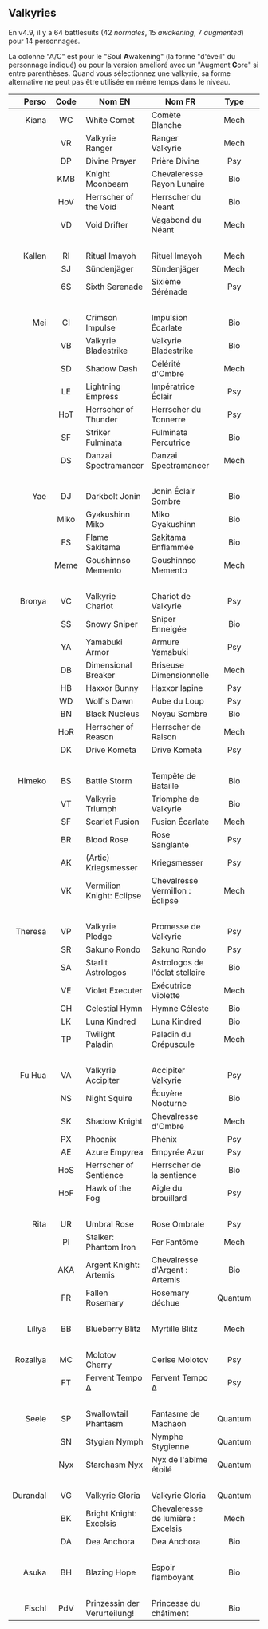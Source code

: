 ## Valkyries

En v4.9, il y a 64 battlesuits (42 _normales_, 15 _awakening_, 7 _augmented_) pour 14 personnages.

La colonne "A/C" est pour le "Soul **A**wakening" (la forme "d'éveil" du personnage indiqué) ou pour la version amélioré avec un "Augment **C**ore" si entre parenthèses.
Quand vous sélectionnez une valkyrie, sa forme alternative ne peut pas être utilisée en même temps dans le niveau.

| Perso       | Code | Nom EN                       | Nom FR                             | Type      | Rang | A/C  |
|------------:|:----:|------------------------------|------------------------------------|:---------:|:----:|:----:|
| Kiana       | WC   | White Comet                  | Comète Blanche                     | Mech      | B    | -    |
|             | VR   | Valkyrie Ranger              | Ranger Valkyrie                    | Mech      | A    | -    |
|             | DP   | Divine Prayer                | Prière Divine                      | Psy       | A    | -    |
|             | KMB  | Knight Moonbeam              | Chevaleresse Rayon Lunaire         | Bio       | S    | -    |
|             | HoV  | Herrscher of the Void        | Herrscher du Néant                 | Bio       | S    | KMB  |
|             | VD   | Void Drifter                 | Vagabond du Néant                  | Mech      | -    | (VR) |
| &nbsp;      |      |                              |                                    |           |      |      |
| Kallen      | RI   | Ritual Imayoh                | Rituel Imayoh                      | Mech      | A    | WC   |
|             | SJ   | Sündenjäger                  | Sündenjäger                        | Mech      | A    | VR   |
|             | 6S   | Sixth Serenade               | Sixième Sérénade                   | Psy       | S    | DP   |
| &nbsp;      |      |                              |                                    |           |      |      |
| Mei         | CI   | Crimson Impulse              | Impulsion Écarlate                 | Bio       | B    | -    |
|             | VB   | Valkyrie Bladestrike         | Valkyrie Bladestrike               | Bio       | A    | -    |
|             | SD   | Shadow Dash                  | Célérité d'Ombre                   | Mech      | A    | -    |
|             | LE   | Lightning Empress            | Impératrice Éclair                 | Psy       | S    | -    |
|             | HoT  | Herrscher of Thunder         | Herrscher du Tonnerre              | Psy       | S    | -    |
|             | SF   | Striker Fulminata            | Fulminata Percutrice               | Bio       | -    | (VB) |
|             | DS   | Danzai Spectramancer         | Danzai Spectramancer               | Mech      | -    | (SD) |
| &nbsp;      |      |                              |                                    |           |      |      |
| Yae         | DJ   | Darkbolt Jonin               | Jonin Éclair Sombre                | Bio       | A    | -    |
|             | Miko | Gyakushinn Miko              | Miko Gyakushinn                    | Bio       | A    | CI   |
|             | FS   | Flame Sakitama               | Sakitama Enflammée                 | Bio       | A    | VB   |
|             | Meme | Goushinnso Memento           | Goushinnso Memento                 | Mech      | S    | SD   |
| &nbsp;      |      |                              |                                    |           |      |      |
| Bronya      | VC   | Valkyrie Chariot             | Chariot de Valkyrie                | Psy       | B    | -    |
|             | SS   | Snowy Sniper                 | Sniper Enneigée                    | Bio       | A    | -    |
|             | YA   | Yamabuki Armor               | Armure Yamabuki                    | Psy       | A    | -    |
|             | DB   | Dimensional Breaker          | Briseuse Dimensionnelle            | Mech      | S    | -    |
|             | HB   | Haxxor Bunny                 | Haxxor lapine                      | Psy       | A    | -    |
|             | WD   | Wolf's Dawn                  | Aube du Loup                       | Psy       | A    | YA   |
|             | BN   | Black Nucleus                | Noyau Sombre                       | Bio       | S    | SS   |
|             | HoR  | Herrscher of Reason          | Herrscher de Raison                | Mech      | S    | DB   |
|             | DK   | Drive Kometa                 | Drive Kometa                       | Psy       | -    | (YA) |
| &nbsp;      |      |                              |                                    |           |      |      |
| Himeko      | BS   | Battle Storm                 | Tempête de Bataille                | Bio       | B    | -    |
|             | VT   | Valkyrie Triumph             | Triomphe de Valkyrie               | Bio       | A    | -    |
|             | SF   | Scarlet Fusion               | Fusion Écarlate                    | Mech      | A    | -    |
|             | BR   | Blood Rose                   | Rose Sanglante                     | Psy       | S    | -    |
|             | AK   | (Artic) Kriegsmesser         | Kriegsmesser                       | Psy       | A    | BS   |
|             | VK   | Vermilion Knight: Eclipse    | Chevalresse Vermillon : Éclipse    | Mech      | S    | SF   |
| &nbsp;      |      |                              |                                    |           |      |      |
| Theresa     | VP   | Valkyrie Pledge              | Promesse de Valkyrie               | Psy       | A    | -    |
|             | SR   | Sakuno Rondo                 | Sakuno Rondo                       | Psy       | A    | -    |
|             | SA   | Starlit Astrologos           | Astrologos de l'éclat stellaire    | Bio       | A    | -    |
|             | VE   | Violet Executer              | Exécutrice Violette                | Mech      | S    | -    |
|             | CH   | Celestial Hymn               | Hymne Céleste                      | Bio       | S    | -    |
|             | LK   | Luna Kindred                 | Luna Kindred                       | Bio       | A    | VP   |
|             | TP   | Twilight Paladin             | Paladin du Crépuscule              | Mech      | -    | (VE) |
| &nbsp;      |      |                              |                                    |           |      |      |
| Fu Hua      | VA   | Valkyrie Accipiter           | Accipiter Valkyrie                 | Psy       | A    | -    |
|             | NS   | Night Squire                 | Écuyère Nocturne                   | Bio       | A    | -    |
|             | SK   | Shadow Knight                | Chevalresse d'Ombre                | Mech      | S    | -    |
|             | PX   | Phoenix                      | Phénix                             | Psy       | S    | -    |
|             | AE   | Azure Empyrea                | Empyrée Azur                       | Psy       | S    | PX   |
|             | HoS  | Herrscher of Sentience       | Herrscher de la sentience          | Bio       | S    | SK   |
|             | HoF  | Hawk of the Fog              | Aigle du brouillard                | Psy       | -    | (VA) |
| &nbsp;      |      |                              |                                    |           |      |      |
| Rita        | UR   | Umbral Rose                  | Rose Ombrale                       | Psy       | A    | -    |
|             | PI   | Stalker: Phantom Iron        | Fer Fantôme                        | Mech      | A    | -    |
|             | AKA  | Argent Knight: Artemis       | Chevalresse d'Argent : Artemis     | Bio       | S    | -    |
|             | FR   | Fallen Rosemary              | Rosemary déchue                    | Quantum   | S    | -    |
| &nbsp;      |      |                              |                                    |           |      |      |
| Liliya      | BB   | Blueberry Blitz              | Myrtille Blitz                     | Mech      | A    | -    |
| &nbsp;      |      |                              |                                    |           |      |      |
| Rozaliya    | MC   | Molotov Cherry               | Cerise Molotov                     | Psy       | S    | -    |
|             | FT   | Fervent Tempo Δ              | Fervent Tempo Δ                    | Psy       | -    | (MC) |
| &nbsp;      |      |                              |                                    |           |      |      |
| Seele       | SP   | Swallowtail Phantasm         | Fantasme de Machaon                | Quantum   | A    | -    |
|             | SN   | Stygian Nymph                | Nymphe Stygienne                   | Quantum   | S    | -    |
|             | Nyx  | Starchasm Nyx                | Nyx de l'abîme étoilé              | Quantum   | S    | -    |
| &nbsp;      |      |                              |                                    |           |      |      |
| Durandal    | VG   | Valkyrie Gloria              | Valkyrie Gloria                    | Quantum   | A    | -    |
|             | BK   | Bright Knight: Excelsis      | Chevaleresse de lumière : Excelsis | Mech      | S    | -    |
|             | DA   | Dea Anchora                  | Dea Anchora                        | Bio       | S    | -    |
| &nbsp;      |      |                              |                                    |           |      |      |
| Asuka       | BH   | Blazing Hope                 | Espoir flamboyant                  | Bio       | A    | -    |
| &nbsp;      |      |                              |                                    |           |      |      |
| Fischl      | PdV  | Prinzessin der Verurteilung! | Princesse du châtiment             | Bio       | A    | -    |
